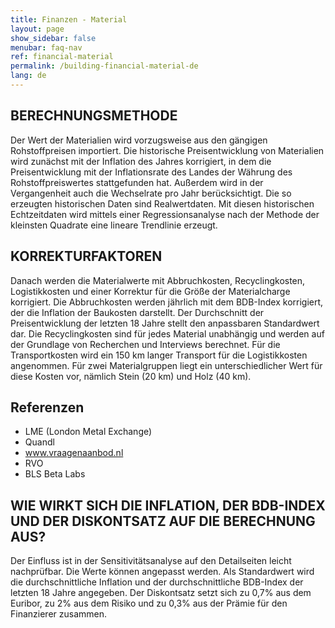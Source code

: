 ```yaml
---
title: Finanzen - Material
layout: page
show_sidebar: false
menubar: faq-nav
ref: financial-material
permalink: /building-financial-material-de
lang: de
---
```


## BERECHNUNGSMETHODE
Der Wert der Materialien wird vorzugsweise aus den gängigen Rohstoffpreisen importiert. Die historische Preisentwicklung von Materialien wird zunächst mit der Inflation des Jahres korrigiert, in dem die Preisentwicklung mit der Inflationsrate des Landes der Währung des Rohstoffpreiswertes stattgefunden hat. Außerdem wird in der Vergangenheit auch die Wechselrate pro Jahr berücksichtigt. Die so erzeugten historischen Daten sind Realwertdaten. Mit diesen historischen Echtzeitdaten wird mittels einer Regressionsanalyse nach der Methode der kleinsten Quadrate eine lineare Trendlinie erzeugt.

## KORREKTURFAKTOREN
Danach werden die Materialwerte mit Abbruchkosten, Recyclingkosten, Logistikkosten und einer Korrektur für die Größe der Materialcharge korrigiert. Die Abbruchkosten werden jährlich mit dem BDB-Index korrigiert, der die Inflation der Baukosten darstellt. Der Durchschnitt der Preisentwicklung der letzten 18 Jahre stellt den anpassbaren Standardwert dar. Die Recyclingkosten sind für jedes Material unabhängig und werden auf der Grundlage von Recherchen und Interviews berechnet. Für die Transportkosten wird ein 150 km langer Transport für die Logistikkosten angenommen. Für zwei Materialgruppen liegt ein unterschiedlicher Wert für diese Kosten vor, nämlich Stein (20 km) und Holz (40 km).

## Referenzen
* LME (London Metal Exchange)
* Quandl
* www.vraagenaanbod.nl
* RVO
* BLS Beta Labs

## WIE WIRKT SICH DIE INFLATION, DER BDB-INDEX UND DER DISKONTSATZ AUF DIE BERECHNUNG AUS?
Der Einfluss ist in der Sensitivitätsanalyse auf den Detailseiten leicht nachprüfbar. Die Werte können angepasst werden. Als Standardwert wird die durchschnittliche Inflation und der durchschnittliche BDB-Index der letzten 18 Jahre angegeben. Der Diskontsatz setzt sich zu 0,7% aus dem Euribor, zu 2% aus dem Risiko und zu 0,3% aus der Prämie für den Finanzierer zusammen.